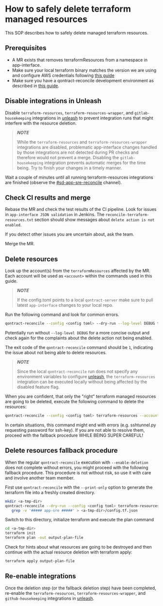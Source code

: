# How to safely delete terraform managed resources

This SOP describes how to safely delete managed terraform resources.

## Prerequisites

* A MR exists that removes terraformResources from a namespace in app-interface.
* Make sure your local terraform binary matches the version we are using and configure AWS credentials following
  [this guide](https://gitlab.cee.redhat.com/service/app-interface/-/blob/master/docs/app-sre/sop/terraform-quickstart.md)
* Make sure you have a qontract-reconcile development environment as described
  in [this guide](https://gitlab.cee.redhat.com/service/app-interface/-/tree/master/docs/app-sre/dev-setup).

## Disable integrations in Unleash

Disable `terraform-resources`, `terraform-resources-wrapper`, and `gitlab-housekeeping` integrations
in [unleash](https://app-interface.unleash.devshift.net/) to prevent integration runs that might interfere with the
resource deletion.


> ***NOTE***
> 
> While the `terraform-resources` and `terraform-resources-wrapper` integrations are disabled, problematic app-interface
> changes handled by those integrations are not detected during PR checks and therefore would not prevent a merge.
> Disabling the `gitlab-housekeeping` integration prevents automatic merges for the time being. Try to finish your
> changes in a timely manner.

Wait a couple of minutes until all running terraform-resources integrations are finished
(observe the [#sd-app-sre-reconcile](https://coreos.slack.com/archives/CS0E65QCV) channel).

## Check CI results and merge

Rebase the MR and check the test results of the CI pipeline. Look for issues in `app-interface JSON validation` in
Jenkins. The `reconcile-terraform-resources.txt` section should show messages about `delete action is not enabled`.

If you detect other issues you are uncertain about, ask the team.

Merge the MR.

## Delete resources

Look up the account(s) from the `terraformResources` affected by the MR. Each account will be used as `<account>`
within the commands used in this guide.

> ***NOTE***
>
> If the config.toml points to a local `qontract-server` make sure to pull latest `app-interface`
> changes to your local repo.

Run the following command and look for common errors.

```bash
qontract-reconcile --config <config toml> --dry-run --log-level DEBUG terraform-resources --account-name <account>
```

Potentially run without `--log-level DEBUG` for a more concise output and check again for the complaints about the
delete action not being enabled.

The exit code of the `qontract-reconcile` command should be `1`, indicating the issue about not being able to delete
resources.

> ***NOTE***
> 
> Since the local `qontract-reconcile` run does not specify any environment variables to configure
> [unleash](https://app-interface.unleash.devshift.net/), the `terraform-resources` integration can be executed 
> locally without being affected by the disabled feature flag.

When you are confident, that only the "right" terraform managed resources are going to be deleted, execute the following
command to delete the resources:

```bash
qontract-reconcile --config <config toml> terraform-resources --account-name <account> --enable-deletion
```

In certain situations, this command might end with errors (e.g. sshtunnel.py requesting password for
ssh-key). If you are not able to resolve them, proceed with the fallback procedure WHILE BEING SUPER CAREFUL!

## Delete resources fallback procedure

When the regular `qontract-reconcile` execution with `--enable-deletion` does not complete without errors, you might
proceed with the following fallback procedure. This procedure is not without risk, so use it with care and involve
another team member.

First use `qontract-reconcile` with the `--print-only` option to generate the terraform file into a freshly 
created directory.

```bash
mkdir <a-tmp-dir>
qontract-reconcile --dry-run --config <config toml> terraform-resources --print-only --account-name <account> | \
   grep -v '##### app-sre #####' > <a-tmp-dir>/config.tf.json
```

Switch to this directory, initialize terraform and execute the plan command

```bash
cd <a-tmp-dir>
terraform init
terraform plan -out output-plan-file
```

Check for hints about what resources are going to be destroyed and then continue with the actual resource deletion
with terraform apply:

```bash
terraform apply output-plan-file
```

## Re-enable integrations

Once the deletion step (or the fallback deletion step) have been completed, re-enable the `terraform-resources`,
`terraform-resources-wrapper`, and `github-housekeeping` integrations in 
[unleash](https://app-interface.unleash.devshift.net/).
